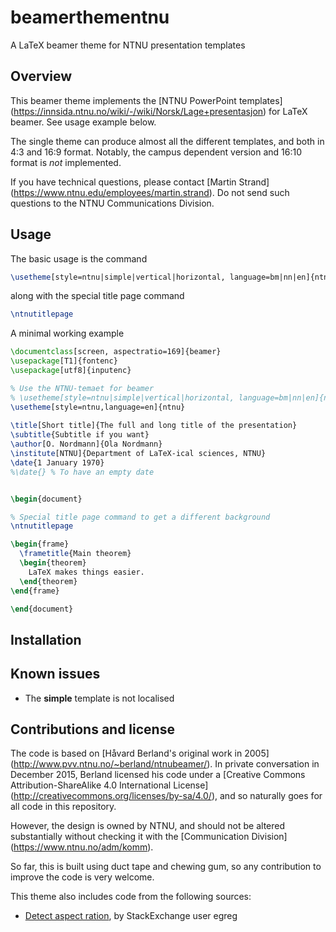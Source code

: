 # beamerthementnu
A LaTeX beamer theme for NTNU presentation templates

## Overview

This beamer theme implements the [NTNU PowerPoint templates]
(https://innsida.ntnu.no/wiki/-/wiki/Norsk/Lage+presentasjon) for LaTeX
beamer. See usage example below.

The single theme can produce almost all the different templates, and
both in 4:3 and 16:9 format. Notably, the campus dependent version and
16:10 format is *not* implemented.

If you have technical questions, please contact [Martin Strand]
(https://www.ntnu.edu/employees/martin.strand). Do not send such 
questions to the NTNU Communications Division.


## Usage

The basic usage is the command

```latex
\usetheme[style=ntnu|simple|vertical|horizontal, language=bm|nn|en]{ntnu}
```

along with the special title page command

```latex
\ntnutitlepage
```

A minimal working example

```latex
\documentclass[screen, aspectratio=169]{beamer}
\usepackage[T1]{fontenc}
\usepackage[utf8]{inputenc}

% Use the NTNU-temaet for beamer 
% \usetheme[style=ntnu|simple|vertical|horizontal, language=bm|nn|en]{ntnu}
\usetheme[style=ntnu,language=en]{ntnu}
 
\title[Short title]{The full and long title of the presentation}
\subtitle{Subtitle if you want}
\author[O. Nordmann]{Ola Nordmann}
\institute[NTNU]{Department of LaTeX-ical sciences, NTNU}
\date{1 January 1970}
%\date{} % To have an empty date


\begin{document}

% Special title page command to get a different background
\ntnutitlepage

\begin{frame}
  \frametitle{Main theorem}
  \begin{theorem}
    LaTeX makes things easier.
  \end{theorem}
\end{frame}

\end{document}
```


## Installation


## Known issues

 - The **simple** template is not localised

## Contributions and license

The code is based on [Håvard Berland's original work in 2005]
(http://www.pvv.ntnu.no/~berland/ntnubeamer/). In private conversation
in December 2015, Berland licensed his code under a [Creative Commons 
Attribution-ShareAlike 4.0 International License]
(http://creativecommons.org/licenses/by-sa/4.0/), and so naturally goes 
for all code in this repository.

However, the design is owned by NTNU, and should not be altered 
substantially without checking it with the [Communication Division]
(https://www.ntnu.no/adm/komm).

So far, this is built using duct tape and chewing gum, so any 
contribution to improve the code is very welcome.

This theme also includes code from the following sources:
 - [Detect aspect ration](http://tex.stackexchange.com/questions/123106/detect-aspect-ratio-in-beamer), by StackExchange user egreg
